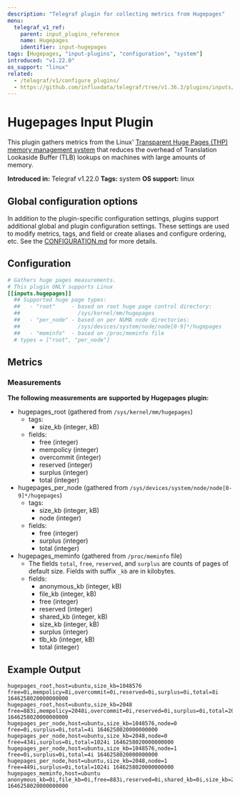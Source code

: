 ```yaml
---
description: "Telegraf plugin for collecting metrics from Hugepages"
menu:
  telegraf_v1_ref:
    parent: input_plugins_reference
    name: Hugepages
    identifier: input-hugepages
tags: [Hugepages, "input-plugins", "configuration", "system"]
introduced: "v1.22.0"
os_support: "linux"
related:
  - /telegraf/v1/configure_plugins/
  - https://github.com/influxdata/telegraf/tree/v1.36.3/plugins/inputs/hugepages/README.md, Hugepages Plugin Source
---
```


# Hugepages Input Plugin

This plugin gathers metrics from the Linux'
[Transparent Huge Pages (THP) memory management system](https://www.kernel.org/doc/html/latest/admin-guide/mm/hugetlbpage.html) that reduces
the overhead of Translation Lookaside Buffer (TLB) lookups on machines with
large amounts of memory.

**Introduced in:** Telegraf v1.22.0
**Tags:** system
**OS support:** linux

[hugetlb]: https://www.kernel.org/doc/html/latest/admin-guide/mm/hugetlbpage.html

## Global configuration options <!-- @/docs/includes/plugin_config.md -->

In addition to the plugin-specific configuration settings, plugins support
additional global and plugin configuration settings. These settings are used to
modify metrics, tags, and field or create aliases and configure ordering, etc.
See the [CONFIGURATION.md](/telegraf/v1/configuration/#plugins) for more details.

[CONFIGURATION.md]: ../../../docs/CONFIGURATION.md#plugins

## Configuration

```toml @sample.conf
# Gathers huge pages measurements.
# This plugin ONLY supports Linux
[[inputs.hugepages]]
  ## Supported huge page types:
  ##   - "root"     - based on root huge page control directory:
  ##                  /sys/kernel/mm/hugepages
  ##   - "per_node" - based on per NUMA node directories:
  ##                  /sys/devices/system/node/node[0-9]*/hugepages
  ##   - "meminfo"  - based on /proc/meminfo file
  # types = ["root", "per_node"]
```

## Metrics

### Measurements

**The following measurements are supported by Hugepages plugin:**

- hugepages_root (gathered from `/sys/kernel/mm/hugepages`)
  - tags:
    - size_kb (integer, kB)
  - fields:
    - free (integer)
    - mempolicy (integer)
    - overcommit (integer)
    - reserved (integer)
    - surplus (integer)
    - total (integer)
- hugepages_per_node (gathered from `/sys/devices/system/node/node[0-9]*/hugepages`)
  - tags:
    - size_kb (integer, kB)
    - node (integer)
  - fields:
    - free (integer)
    - surplus (integer)
    - total (integer)
- hugepages_meminfo (gathered from `/proc/meminfo` file)
  - The fields `total`, `free`, `reserved`, and `surplus` are counts of pages
    of default size. Fields with suffix `_kb` are in kilobytes.
  - fields:
    - anonymous_kb (integer, kB)
    - file_kb (integer, kB)
    - free (integer)
    - reserved (integer)
    - shared_kb (integer, kB)
    - size_kb (integer, kB)
    - surplus (integer)
    - tlb_kb (integer, kB)
    - total (integer)

## Example Output

```text
hugepages_root,host=ubuntu,size_kb=1048576 free=0i,mempolicy=8i,overcommit=0i,reserved=0i,surplus=0i,total=8i 1646258020000000000
hugepages_root,host=ubuntu,size_kb=2048 free=883i,mempolicy=2048i,overcommit=0i,reserved=0i,surplus=0i,total=2048i 1646258020000000000
hugepages_per_node,host=ubuntu,size_kb=1048576,node=0 free=0i,surplus=0i,total=4i 1646258020000000000
hugepages_per_node,host=ubuntu,size_kb=2048,node=0 free=434i,surplus=0i,total=1024i 1646258020000000000
hugepages_per_node,host=ubuntu,size_kb=1048576,node=1 free=0i,surplus=0i,total=4i 1646258020000000000
hugepages_per_node,host=ubuntu,size_kb=2048,node=1 free=449i,surplus=0i,total=1024i 1646258020000000000
hugepages_meminfo,host=ubuntu anonymous_kb=0i,file_kb=0i,free=883i,reserved=0i,shared_kb=0i,size_kb=2048i,surplus=0i,tlb_kb=12582912i,total=2048i 1646258020000000000
```
